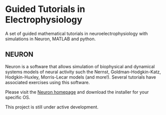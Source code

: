 # Guided Tutorials in Electrophysiology
A set of guided mathematical tutorials in neuroelectrophysiology with simulations in Neuron, MATLAB and python.

## NEURON
Neuron is a software that allows simulation of biophysical and dynamical systems models of neural activity such the Nernst, Goldman-Hodgkin-Katz, Hodgkin-Huxley, Morris-Lecar models (and more!). Several tutorials have associated exercises using this software.

Please visit the [Neuron homepage](https://www.neuron.yale.edu/neuron/download) and download the installer for your specific OS.

This project is still under active development.
